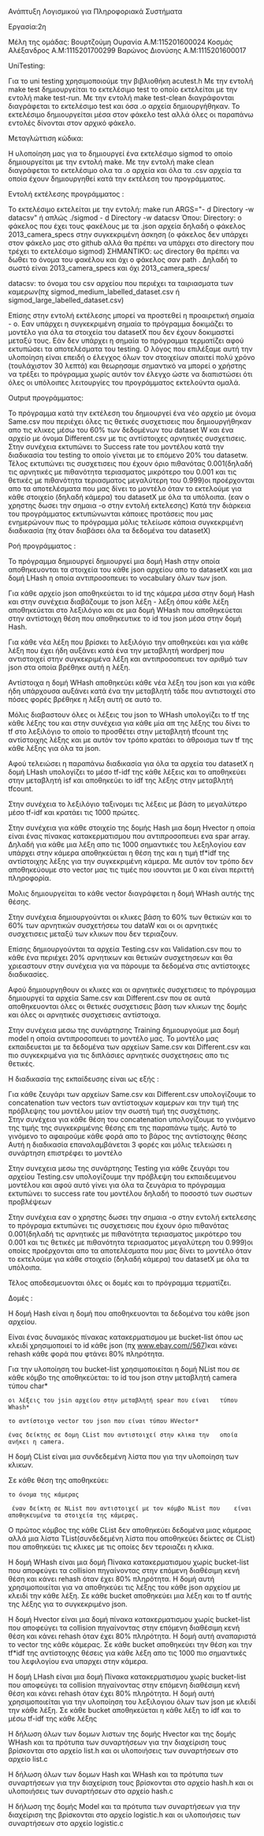 
Ανάπτυξη Λογισμικού για Πληροφοριακά Συστήματα

Εργασία:2η 

Μέλη της ομάδας: 
Βουρτζούμη Ουρανία Α.Μ:115201600024 
Κοσμάς Αλέξανδρος Α.Μ:1115201700299 
Βαρώνος Διονύσης Α.Μ:1115201600017 


UniTesting:

Για το uni testing χρησιμοποιούμε την βιβλιοθήκη acutest.h
Με την εντολή make test δημιουργείται το εκτελέσιμο test το οποίο εκτελείται με την εντολή make test-run. Με την εντολή make test-clean διαγράφονται διαγράφεται το εκτελέσιμο test και όσα .ο αρχεία δημιουργήθηκαν. Το εκτελέσιμο δημιουργείται μέσα στον φάκελο test αλλά όλες οι παραπάνω εντολές δίνονται στον αρχικό φάκελο.


 Μεταγλώττιση κώδικα:

Η υλοποίηση μας για το δημιουργεί ένα εκτελέσιμο sigmod το οποίο δημιουργείται με την εντολή make. Με την εντολή make clean διαγράφεται το εκτελέσιμο ολα τα .ο αρχεία και όλα τα .csv αρχεία τα οποία έχουν δημιουργηθεί κατά την εκτέλεση του προγράμματος. 


Εντολή εκτέλεσης προγράμματος :

Το εκτελέσιμο εκτελείται με την εντολή:
	make run ARGS="- d Directory -w datacsv" 
ή απλώς 
	./sigmod - d Directory -w datacsv 
Όπου:
 	Directory:
	ο φάκελος που έχει τους φακέλους με τα .json αρχεία δηλαδή ο 	φάκελος 2013_camera_specs στην συγκεκριμένη άσκηση (ο 	φάκελος δεν υπάρχει στον φάκελο μας στο github αλλά θα 	πρέπει να υπάρχει στο directory που τρέχει το εκτελέσιμο 	sigmod) 
	ΣΗΜΑΝΤΙΚΌ: ως directory θα πρέπει να δωθει το όνομα του 	φακέλου και όχι ο φάκελος σαν path . Δηλαδή το σωστό είναι 	2013_camera_specs και όχι 2013_camera_specs/ 

   datacsv:
	το όνομα του csv αρχείου που περιέχει τα ταιριασματα των καμερων(πχ sigmod_medium_labelled_dataset.csv ή 		sigmod_large_labelled_dataset.csv) 

Επίσης στην εντολή εκτέλεσης μπορεί να προστεθεί η προαιρετική σημαία - o. 
Εαν υπάρχει η συγκεκριμένη σημαία το πρόγραμμα δοκιμάζει το μοντέλο για όλα τα στοιχεία του datasetX που δεν έχουν δοκιμαστεί μεταξύ τους. 
Εάν δεν υπάρχει η σημαία το πρόγραμμα τερματίζει αφού εκτυπώσει τα αποτελέσματα του testing.
Ο λόγος που επιλέξαμε αυτή την υλοποίηση είναι επειδή ο έλεγχος όλων τον στοιχείων απαιτεί πολύ χρόνο (τουλάχιστον 30 λεπτά) και  θεωρησαμε σημαντικό να μπορεί ο χρήστης να τρέξει το πρόγραμμα χωρίς αυτόν τον έλεγχο ώστε να διαπιστώσει ότι όλες οι υπόλοιπες λειτουργίες του προγράμματος εκτελούντα ομαλά.


Output προγράμματος:
 
Το πρόγραμμα κατά την εκτέλεση του δημιουργεί ένα νέο αρχείο με όνομα Same.csv που περιέχει όλες τις θετικές συσχετισεις που δημιουργήθηκαν απο τις κλικες μέσω του 60% των δεδομένων του dataset W και ένα αρχείο με όνομα Different.csv με τις αντίστοιχες αρνητικές συσχετισεις. 
Στην συνέχεια εκτυπώνει το Success rate του μοντέλου κατά την διαδικασία του testing το οποίο γίνεται με το επόμενο 20% του datasetw. 
Τέλος εκτυπώνει τις συσχετισεις που έχουν όριο πιθανότας 0.001(δηλαδή τις αρνητικές με πιθανότητα τεριασματος μικρότερο του 0.001 και τις θετικές με πιθανότητα τεριασματος μεγαλύτερη του 0.999)οι προέρχονται απο τα αποτελέσματα που μας δίνει το μοντέλο όταν το εκτελούμε για κάθε στοιχείο (δηλαδή κάμερα) του datasetX με όλα τα υπόλοιπα. (εαν ο χρηστης δωσει την σημαια -ο στην εντολή εκτελεσης)
Κατά την διάρκεια του προγράμματος εκτυπώνωνται κάποιες
προτάσεις που μας ενημερώνουν πως το πρόγραμμα μόλις
τελείωσε κάποια συγκεκριμένη διαδικασία (πχ όταν διαβάσει όλα τα
δεδομένα του datasetX)


Ροή προγράμματος :

Το πρόγραμμα δημιουργεί δημιουργεί μια δομή Hash στην οποία αποθηκευονται τα στοιχεία του κάθε json αρχείου απο το datasetX και μια δομή LHash η οποία αντιπροσοπευει το vocabulary όλων των json. 

Για κάθε αρχείο json αποθηκεύεται το id της κάμερα μέσα στην δομή Hash και στην συνέχεια διαβάζουμε το json λέξη - λέξη όπου κάθε λέξη αποθηκεύεται στο λεξιλόγιο και σε μια δομή WHash που αποθηκεύεται στην αντίστοιχη θέση που αποθηκευτικε το id του json μέσα στην δομή Hash. 

Για κάθε νέα λέξη που βρίσκει το λεξιλόγιο την αποθηκεύει και για κάθε λέξη που έχει ήδη αυξάνει κατά ένα την μεταβλητή wordperj που αντιστοιχεί στην συγκεκριμένα λέξη και αντιπροσοπευει τον αριθμό των json στα οποία βρέθηκε αυτή η λέξη. 

Αντίστοιχα η δομή WHash αποθηκεύει κάθε νέα λέξη του json και για κάθε ήδη υπάρχουσα αυξάνει κατά ένα την μεταβλητή τάδε που αντιστοιχεί στο πόσες φορές βρέθηκε η λέξη αυτή σε αυτό το.

Μόλις διαβαστουν όλες οι λέξεις του json το WHash υπολογίζει το tf της κάθε λέξης του και στην συνέχεια για κάθε μία απ της λέξης του δίνει το tf στο λεξιλόγιο το οποίο το προσθέτει στην μεταβλητή tfcount της αντίστοιχης λέξης και με αυτόν τον τρόπο κρατάει το άθροισμα των tf της κάθε λέξης για όλα τα json. 

Αφού τελειώσει η παραπάνω διαδικασία για όλα τα αρχεία του datasetX η δομή LHash υπολογίζει το μέσο tf-idf της κάθε λέξεις και το αποθηκεύει στην μεταβλητή isf και αποθηκεύει το idf της λέξης στην μεταβλητή tfcount. 

Στην  συνέχεια το λεξιλόγιο ταξινομει τις λέξεις με βάση το μεγαλύτερο μέσο tf-idf και κρατάει τις 1000 πρώτες.

 Στην συνέχεια για κάθε στοιχείο της δομής Hash μια δομη Hvector η οποία είναι ένας πίνακας κατακερματισμου που αντιπροσοπευει ενα spar array. 
Δηλαδή για κάθε μια λέξη απο τις 1000 σημαντικές του λεξηλογίου εαν  υπάρχει στην κάμερα αποθηκεύεται η θέση της και η τιμή tf*idf της αντίστοιχης λέξης για την συγκεκριμένη κάμερα. 
Με αυτόν τον τρόπο δεν αποθηκεύουμε στο vector μας τις τιμές που ισουνται με 0 και είναι περιττή πληροφορία.

Μολις δημιουργείται το κάθε vector διαγράφεται η δομή WHash αυτής της θέσης. 

Στην συνέχεια δημιουργούνται οι κλικες βάση το 60% των θετικών και το 60% των αρνητικών συσχετήσεω του dataW και οι οι αρνητικές συσχετισεις μεταξύ των κλικων που δεν τεριαζουν. 

Επίσης δημιουργούνται τα αρχεία Testing.csv και Validation.csv που το κάθε ένα περιέχει 20% αρνητικων και θετικών συσχετησεων και θα χριεαστουν στην συνέχεια για να πάρουμε τα δεδομένα στις αντίστοιχες διαδικασίες.

Αφού δημιουργηθουν οι κλικες και οι αρνητικές συσχετισεις το πρόγραμμα δημιουργεί τα αρχεία Same.csv και Different.csv που σε αυτά αποθηκευονται όλες οι θετικές συσχετισεις βάση των κλικων της δομής και όλες οι αρνητικές συσχετισεις αντίστοιχα. 

Στην συνέχεια μεσω της συνάρτησης Training δημιουργούμε μια δομή model η οποία αντιπροσοπευει το μοντέλο μας. Το μοντέλο μας εκπαιδευεται με τα δεδομένα των αρχείων Same.csv και Different.csv και πιο συγκεκριμένα για τις διπλάσιες αρνητικές συσχετησεις απο τις θετικές.

Η διαδικασία της εκπαίδευσης είναι ως εξής :

Για κάθε ζευγάρι των αρχείων Same.csv και Different.csv υπολογίζουμε το concatenation των vectors των αντίστοιχων καμερων και την τιμή της πρόβλεψης του μοντέλου μείον την 	σωστή τιμή της συσχέτισης.	    
Στην συνέχεια για κάθε θέση του concatenation υπολογίζουμε το γινόμενο της τιμής της συγκεκριμένης θέσης επι της παραπάνω τιμής.
Αυτό το γινόμενο το αφαιρούμε κάθε φορά απο το βάρος της αντίστοιχης θέσης
 Αυτή η διαδικασία επαναλαμβάνεται 3 φορές και μόλις τελειώσει η συνάρτηση επιστρέφει το μοντέλο

Στην συνεχεια μεσω της συνάρτησης Testing για κάθε ζευγάρι του αρχείου Testing.csv υπολογίζουμε την πρόβλεψη του εκπαιδευμενου μοντέλου και αφού αυτό γίνει για όλα τα ζευγάρια το πρόγραμμα εκτυπώνει το success rate του μοντέλου δηλαδή το ποσοστό των σωστων προβλέψεων

Στην συνέχεια εαν ο χρηστης δωσει την σημαια -ο στην εντολή εκτελεσης το πρόγραμα εκτυπώνει τις συσχετισεις που έχουν όριο πιθανότας 0.001(δηλαδή τις αρνητικές με πιθανότητα τεριασματος μικρότερο του 0.001 και τις θετικές με πιθανότητα τεριασματος μεγαλύτερη του 0.999)οι οποίες προέρχονται απο τα αποτελέσματα που μας δίνει το μοντέλο όταν το εκτελούμε για κάθε στοιχείο (δηλαδή κάμερα) του datasetX με όλα τα υπόλοιπα.

Τέλος αποδεσμευονται όλες οι δομές και το πρόγραμμα τερματίζει. 


Δομές :

Η δομή Hash είναι η δομή που αποθηκευονται τα δεδομένα του κάθε json αρχείου. 

Είναι ένας δυναμικός πίνακας κατακερματισμου με bucket-list όπου ως κλειδί χρησιμοποιεί το id κάθε json (πχ www.ebay.com//567)και κάνει rehash κάθε φορά που φτάνει 80% πληρότητα. 

Για την υλοποίηση του bucket-list χρησιμοποιείται η δομή NList που σε κάθε κόμβο της αποθηκεύεται:
	το id του json στην μεταβλητή camera τύπου char*
	
	οι λέξεις του jsin αρχείου στην μεταβλητή spear που είναι 	τύπου Whash*

	το αντίστοιχο vector του json που είναι τύπου HVector*
 	 
	ένας δείκτης σε δομη CList που αντιστοιχεί στην κλικα την 	οποία ανήκει η camera. 

Η δομή CList είναι μια συνδεδεμένη λίστα που για την υλοποίηση των κλικων. 

Σε κάθε θέση της αποθηκεύει: 
	
	το όνομα της κάμερας 

	 έναν δείκτη σε NList που αντιστοιχεί με τον κόμβο NList που 	είναι αποθηκευμένα τα στοιχεία της κάμερας. 

Ο πρώτος κόμβος της κάθε CList δεν αποθηκεύει δεδομένα μιας κάμερας αλλά μια λίστα TList(συνδεδεμένη λίστα που αποθηκεύει δείκτες σε CList) που αποθηκεύει τις κλικες με τις οποίες δεν τεροιαζει η κλικα. 


Η δομή WHash είναι μια δομή Πίνακα κατακερματισμου χωρίς bucket-list που αποφεύγει τα collision πηγαίνοντας στην επόμενη διαθέσιμη κενή θέση και κάνει rehash όταν έχει 80% πληρότητα. 
Η δομή αυτή χρησιμοποιείται για να αποθηκεύει τις λέξης του κάθε json αρχείου με κλειδί την κάθε λέξη.
 Σε κάθε bucket αποθηκεύει μια λέξη και το tf αυτής της λέξης για το συγκεκριμένο json. 

Η δομή Hvector είναι μια δομή πίνακα κατακερματισμου χωρίς bucket-list που αποφεύγει τα collision πηγαίνοντας στην επόμενη διαθέσιμη κενή θέση και κάνει rehash όταν έχει 80% πληρότητα. 
Η δομή αυτή αναπαριστά το vector της κάθε κάμερας.
 Σε κάθε bucket αποθηκεύει την θέση και την tf*idf της αντίστοιχης θέσεις για κάθε λέξη απο τις 1000 πιο σημαντικές του λεφιλογίου ενα υπαρχει στην κάμερα. 

Η δομή LHash είναι μια δομή Πίνακα κατακερματισμου χωρίς bucket-list που αποφεύγει τα collision πηγαίνοντας στην επόμενη διαθέσιμη κενή θέση και κάνει rehash όταν έχει 80% πληρότητα.
Η δομή αυτή χρησιμοποιείται για την υλοποίηση του λεξιλογιου όλων των json με κλειδί την κάθε λέξη. 
Σε κάθε bucket αποθηκεύεται η κάθε λέξη το idf και το μέσω tf-idf της κάθε λέξης 

Η δήλωση όλων των δομων λιστων της δομής Hvector και της δομής WHash και τα πρότυπα των συναρτήσεων για την διαχείριση τους βρίσκονται στο αρχείο list.h και οι υλοποιήσεις των συναρτήσεων στο αρχείο list.c 

Η δήλωση όλων των δομων Hash και WHash και τα πρότυπα των συναρτήσεων για την διαχείριση τους βρίσκονται στο αρχείο hash.h και οι υλοποιήσεις των συναρτήσεων στο αρχείο hash.c

Η δήλωση της δομής Model και τα πρότυπα των συναρτήσεων για την διαχείριση της βρίσκονται στο αρχείο logistic.h και οι υλοποιήσεις των συναρτήσεων στο αρχείο logistic.c

